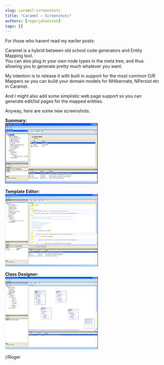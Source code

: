 ```yaml
---
slug: caramel-screenshots
title: "Caramel – Screenshots"
authors: [rogerjohansson]
tags: []
---
```

For those who havent read my earlier posts:

<!-- truncate -->

Caramel is a hybrid between old school code generators and Entity Mapping tool.  
You can also plug in your own node types in the meta tree, and thus allowing you to generate pretty much whatever you want.

My intention is to release it with built in support for the most common O/R Mappers so you can build your domain models for NHibernate, NPersist etc in Caramel.

And I might also add some simplistic web page support so you can generate edit/list pages for the mapped entities.

Anyway, here are some new screenshots.

**Summary:**  
[![](./caramel11.png)](http://rogeralsing.wordpress.com/wp-content/uploads/2008/04/caramel11.png)

**Template Editor:**  
[![](./caramel21.png)](http://rogeralsing.wordpress.com/wp-content/uploads/2008/04/caramel21.png)

**Class Designer:**  
[![](./caramel3.png)](http://rogeralsing.wordpress.com/wp-content/uploads/2008/04/caramel3.png)

//Roger
